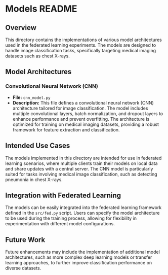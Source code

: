 # Models README

## Overview

This directory contains the implementations of various model architectures used in the federated learning experiments. The models are designed to handle image classification tasks, specifically targeting medical imaging datasets such as chest X-rays.

## Model Architectures

### Convolutional Neural Network (CNN)

- **File:** `cnn_model.py`
- **Description:** This file defines a convolutional neural network (CNN) architecture tailored for image classification. The model includes multiple convolutional layers, batch normalization, and dropout layers to enhance performance and prevent overfitting. The architecture is optimized for training on medical imaging datasets, providing a robust framework for feature extraction and classification.

## Intended Use Cases

The models implemented in this directory are intended for use in federated learning scenarios, where multiple clients train their models on local data and share updates with a central server. The CNN model is particularly suited for tasks involving medical image classification, such as detecting pneumonia in chest X-rays.

## Integration with Federated Learning

The models can be easily integrated into the federated learning framework defined in the `src/fed.py` script. Users can specify the model architecture to be used during the training process, allowing for flexibility in experimentation with different model configurations.

## Future Work

Future enhancements may include the implementation of additional model architectures, such as more complex deep learning models or transfer learning approaches, to further improve classification performance on diverse datasets.